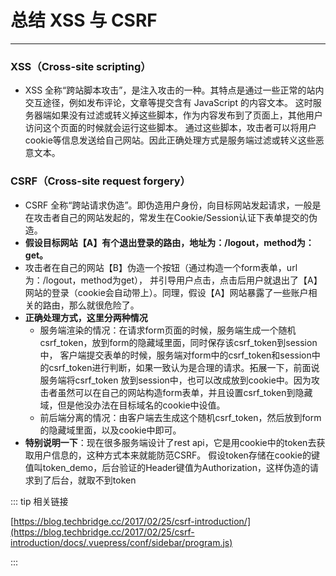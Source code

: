 # 总结 XSS 与 CSRF
---

### XSS（Cross-site scripting）
* XSS 全称“跨站脚本攻击”，是注入攻击的一种。其特点是通过一些正常的站内交互途径，例如发布评论，文章等提交含有 JavaScript 的内容文本。
这时服务器端如果没有过滤或转义掉这些脚本，作为内容发布到了页面上，其他用户访问这个页面的时候就会运行这些脚本。
通过这些脚本，攻击者可以将用户cookie等信息发送给自己网站。因此正确处理方式是服务端过滤或转义这些恶意文本。

### CSRF（Cross-site request forgery）
* CSRF 全称“跨站请求伪造”。即伪造用户身份，向目标网站发起请求，一般是在攻击者自己的网站发起的，常发生在Cookie/Session认证下表单提交的伪造。
* **假设目标网站【A】有个退出登录的路由，地址为：/logout，method为：get。**
* 攻击者在自己的网站【B】伪造一个按钮（通过构造一个form表单，url为：/logout，method为get），
并引导用户点击，点击后用户就退出了【A】网站的登录（cookie会自动带上）。同理，假设【A】网站暴露了一些账户相关的路由，那么就很危险了。
* **正确处理方式，这里分两种情况**
  * 服务端渲染的情况：在请求form页面的时候，服务端生成一个随机csrf_token，放到form的隐藏域里面，同时保存该csrf_token到session中，
  客户端提交表单的时候，服务端对form中的csrf_token和session中的csrf_token进行判断，如果一致认为是合理的请求。拓展一下，前面说服务端将csrf_token
  放到session中，也可以改成放到cookie中。因为攻击者虽然可以在自己的网站构造form表单，并且设置csrf_token到隐藏域，但是他没办法在目标域名的cookie中设值。
  * 前后端分离的情况：由客户端去生成这个随机csrf_token，然后放到form的隐藏域里面，以及cookie中即可。
* **特别说明一下**：现在很多服务端设计了rest api，它是用cookie中的token去获取用户信息的，这种方式本来就能防范CSRF。
假设token存储在cookie的键值叫token_demo，后台验证的Header键值为Authorization，这样伪造的请求到了后台，就取不到token

::: tip 相关链接

[https://blog.techbridge.cc/2017/02/25/csrf-introduction/](https://blog.techbridge.cc/2017/02/25/csrf-introduction/docs/.vuepress/conf/sidebar/program.js)

:::